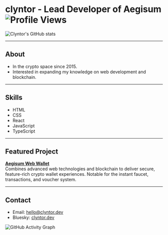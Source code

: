 # clyntor - Lead Developer of Aegisum ![Profile Views](https://komarev.com/ghpvc/?username=clyntor&label=Profile%20views&color=0e75b6&style=flat)


![Clyntor's GitHub stats](https://github-readme-stats-hgk3.vercel.app/api?username=clyntor&theme=tokyonight)




---

## About

- In the crypto space since 2015.
- Interested in expanding my knowledge on web development and blockchain.

---

## Skills

- HTML
- CSS
- React
- JavaScript
- TypeScript

---

## Featured Project

**[Aegisum Web Wallet](https://wallet.aegisum.com/)**  
Combines advanced web technologies and blockchain to deliver secure, feature-rich crypto wallet experiences. Notable for the instant faucet, transactions, and voucher system.

---

## Contact

- Email: hello@clyntor.dev
- Bluesky: [clyntor.dev](https://bsky.app/profile/clyntor.dev)


![GitHub Activity Graph](https://github-readme-activity-graph.vercel.app/graph?username=clyntor&theme=github-compact)


